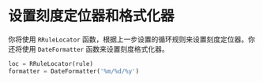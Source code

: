 # 设置刻度定位器和格式化器

你将使用 `RRuleLocator` 函数，根据上一步设置的循环规则来设置刻度定位器。你还将使用 `DateFormatter` 函数来设置刻度格式化器。

```python
loc = RRuleLocator(rule)
formatter = DateFormatter('%m/%d/%y')
```
